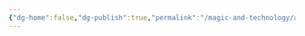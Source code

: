 ```yaml
---
{"dg-home":false,"dg-publish":true,"permalink":"/magic-and-technology/ancient-knowledge/the-astral-throne/","dgPassFrontmatter":true,"noteIcon":""}
---
```


